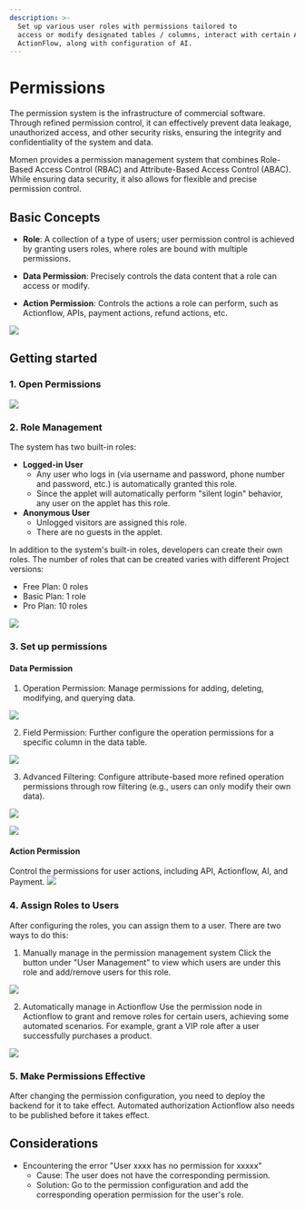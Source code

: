```yaml
---
description: >-
  Set up various user roles with permissions tailored to
  access or modify designated tables / columns, interact with certain APIs, and
  ActionFlow, along with configuration of AI.
---
```


# Permissions
The permission system is the infrastructure of commercial software. Through refined permission control, it can effectively prevent data leakage, unauthorized access, and other security risks, ensuring the integrity and confidentiality of the system and data.

Momen provides a permission management system that combines Role-Based Access Control (RBAC) and Attribute-Based Access Control (ABAC). While ensuring data security, it also allows for flexible and precise permission control.

## Basic Concepts
* **Role**: A collection of a type of users; user permission control is achieved by granting users roles, where roles are bound with multiple permissions.

* **Data Permission**: Precisely controls the data content that a role can access or modify.

* **Action Permission**: Controls the actions a role can perform, such as Actionflow, APIs, payment actions, refund actions, etc.

![](<../../.gitbook/assets/0 (16).png>)

## Getting started
### 1. Open Permissions
![](<../.gitbook/assets/permission/permission0.png>)

### 2. Role Management
The system has two built-in roles:
* **Logged-in User**
  * Any user who logs in (via username and password, phone number and password, etc.) is automatically granted this role.
  * Since the applet will automatically perform "silent login" behavior, any user on the applet has this role.
* **Anonymous User**
  * Unlogged visitors are assigned this role.
  * There are no guests in the applet.

In addition to the system's built-in roles, developers can create their own roles. The number of roles that can be created varies with different Project versions:
* Free Plan: 0 roles
* Basic Plan: 1 role
* Pro Plan: 10 roles

![](<../.gitbook/assets/permission/permission1.png>)

### 3. Set up permissions
#### Data Permission
1. Operation Permission: Manage permissions for adding, deleting, modifying, and querying data.

![](<../.gitbook/assets/permission/permission2.png>)

2. Field Permission: Further configure the operation permissions for a specific column in the data table.

![](<../.gitbook/assets/permission/permission3.png>)

3. Advanced Filtering: Configure attribute-based more refined operation permissions through row filtering (e.g., users can only modify their own data).

![](<../.gitbook/assets/permission/permission4.png>)

![](<../.gitbook/assets/permission/permission5.png>)

#### Action Permission
Control the permissions for user actions, including API, Actionflow, AI, and Payment.
![](<../.gitbook/assets/permission/permission6.png>)

### 4. Assign Roles to Users
After configuring the roles, you can assign them to a user. There are two ways to do this:
1. Manually manage in the permission management system
Click the button under "User Management" to view which users are under this role and add/remove users for this role.

![](<../.gitbook/assets/permission/permission7.png>)

2. Automatically manage in Actionflow
Use the permission node in Actionflow to grant and remove roles for certain users, achieving some automated scenarios. For example, grant a VIP role after a user successfully purchases a product.

![](<../.gitbook/assets/permission/permission8.png>)

### 5. Make Permissions Effective
After changing the permission configuration, you need to deploy the backend for it to take effect. Automated authorization Actionflow also needs to be published before it takes effect.

## Considerations
- Encountering the error "User xxxx has no permission for xxxxx"
  - Cause: The user does not have the corresponding permission.
  - Solution: Go to the permission configuration and add the corresponding operation permission for the user's role.
